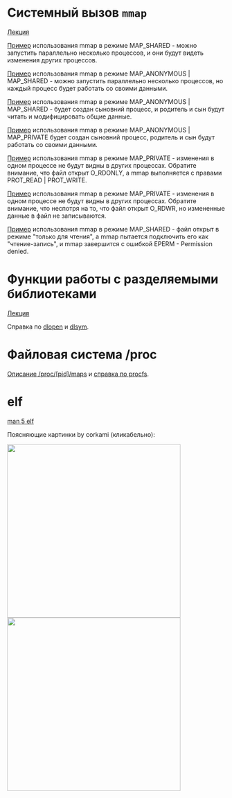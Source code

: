 ﻿
# Системный вызов `mmap`

[Лекция](../00-lectures/19-mmap/19-mmap.pdf)

[Пример](mmap1.c) использования mmap в режиме MAP_SHARED - можно запустить параллельно несколько процессов, и они будут видеть изменения других процессов.

[Пример](mmap2.c) использования mmap в режиме MAP_ANONYMOUS | MAP_SHARED -
можно запустить параллельно несколько процессов, но каждый процесс будет работать со своими данными.

[Пример](mmap3.c) использования mmap в режиме MAP_ANONYMOUS | MAP_SHARED -
будет создан сыновний процесс, и родитель и сын будут читать и модифицировать общие данные.

[Пример](mmap4.c) использования mmap в режиме MAP_ANONYMOUS | MAP_PRIVATE
будет создан сыновний процесс, родитель и сын будут работать со своими данными.

[Пример](mmap5.c) использования mmap в режиме MAP_PRIVATE - изменения в одном процессе не будут видны в других процессах. Обратите внимание, что файл открыт O_RDONLY, а mmap выполняется с правами PROT_READ | PROT_WRITE.

[Пример](mmap6.c) использования mmap в режиме MAP_PRIVATE - изменения в одном процессе не будут видны в других процессах. Обратите внимание, что неспотря на то, что файл открыт O_RDWR, но измененные данные в файл не записываются.

[Пример](mmap7.c) использования mmap в режиме MAP_SHARED - файл открыт в режиме "только для чтения", а mmap пытается подключить его как "чтение-запись", и mmap завершится с ошибкой EPERM - Permission denied.

# Функции работы с разделяемыми библиотеками

[Лекция](../00-lectures/20-memmng/20-memmng.pdf)

Справка по [dlopen](http://man7.org/linux/man-pages/man3/dlopen.3.html) и [dlsym](http://man7.org/linux/man-pages/man3/dlsym.3.html).

# Файловая система /proc

[Описание /proc/\[pid\]/maps](http://stackoverflow.com/questions/1401359/understanding-linux-proc-id-maps/1401595#1401595) и [справка по procfs](http://man7.org/linux/man-pages/man5/proc.5.html).

# elf

[man 5 elf](http://ru.manpages.org/elf/5)

Поясняющие картинки by corkami (кликабельно):

[<img src="http://i.imgur.com/esWHRRe.png" width="400"/>](http://i.imgur.com/esWHRRe.png) [<img src="http://i.imgur.com/GZ5a0sb.png" width="400"/>](http://i.imgur.com/GZ5a0sb.png)
